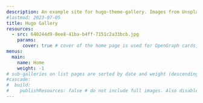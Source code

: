 ```yaml
---
description: An example site for hugo-theme-gallery. Images from Unsplash.
#lastmod: 2023-07-05
title: Hugo Gallery
resources:
  - src: 640244d9-0ee8-41ba-b4ff-7151c2a33bcb.jpg
    params:
      cover: true # cover of the home page is used for OpenGraph cards, etc.
menus:
  main:
    name: Home
    weight: -1
# sub-galleries on list pages are sorted by date and weight (descending)
#cascade:
#  build:
#    publishResources: false # do not include full images. Also disable download
---
```

